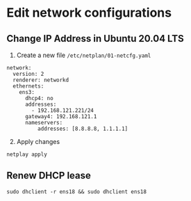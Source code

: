 # Edit network configurations

## Change IP Address in Ubuntu 20.04 LTS

1. Create a new file `/etc/netplan/01-netcfg.yaml`

```
network:
  version: 2
  renderer: networkd
  ethernets:
    ens3:
      dhcp4: no
      addresses:
        - 192.168.121.221/24
      gateway4: 192.168.121.1
      nameservers:
          addresses: [8.8.8.8, 1.1.1.1]
```
2. Apply changes

```
netplay apply
```

## Renew DHCP lease
```
sudo dhclient -r ens18 && sudo dhclient ens18
```